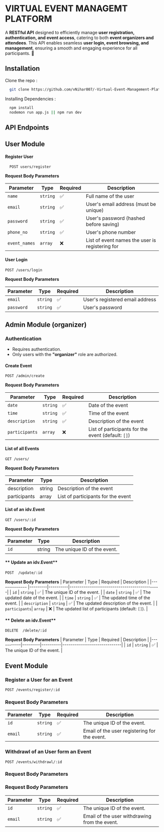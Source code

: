 
# VIRTUAL EVENT MANAGEMT PLATFORM 

A **RESTful API** designed to efficiently manage **user registration, authentication, and event access**, catering to both **event organizers and attendees**. This API enables seamless **user login, event browsing, and management**, ensuring a smooth and engaging experience for all participants. 🚀

## Installation

Clone the repo :

```bash
  git clone https://github.com/vNihar007/-Virtual-Event-Management-Platform.git
```
Installing Dependencies :

```bash
  npm install
  nodemon run app.js || npm run dev 
 ```
    
## API Endpoints


## User Module
#### **Register User**

```http
  POST users/register
```

 **Request Body Parameters**

| Parameter      | Type     | Required | Description                                  |
|-------------- |---------|----------|----------------------------------------------|
| `name`        | `string` | ✅       | Full name of the user                       |
| `email`       | `string` | ✅       | User's email address (must be unique)       |
| `password`    | `string` | ✅       | User's password (hashed before saving)      |
| `phone_no`    | `string` | ✅       | User's phone number                         |
| `event_names` | `array`  | ❌       | List of event names the user is registering for |


#### **User Login**
```http
POST /users/login
```
**Request Body Parameters**

| Parameter   | Type     | Required | Description                      |
|------------|---------|----------|----------------------------------|
| `email`    | `string` | ✅       | User's registered email address |
| `password` | `string` | ✅       | User's password                 |

## Admin Module (organizer)
### Authentication  
- Requires authentication.  
- Only users with the **"organizer"** role are authorized.
#### **Create Event**
```http
POST /admin/create
```
**Request Body Parameters**

| Parameter      | Type     | Required | Description                                  |
|-------------- |---------|----------|----------------------------------------------|
| `date`        | `string` | ✅       | Date of the event                           |
| `time`        | `string` | ✅       | Time of the event                           |
| `description` | `string` | ✅       | Description of the event                    |
| `participants`| `array`  | ❌       | List of participants for the event (default: `[]`) |

#### **List of all Events**
```http
GET /users/
```
**Request Body Parameters**

| Parameter    | Type   | Description                          |
|-------------|--------|--------------------------------------|
| description | string | Description of the event           |
| participants | array  | List of participants for the event |

#### **List of an idv.Event**
```http
GET /users/:id
```

**Request Body Parameters**

| Parameter | Type   | Description                         |
|-----------|--------|-------------------------------------|
| `id`      | string | The unique ID of the event.        |

#### ** Update an idv.Event**
```http
POST  /update/:id
```

**Request Body Parameters**
| Parameter      | Type     | Required | Description                                  |
|-------------- |---------|----------|----------------------------------------------|
| `id`          | `string` | ✅       | The unique ID of the event.                 |
| `date`        | `string` | ✅       | The updated date of the event.              |
| `time`        | `string` | ✅       | The updated time of the event.              |
| `description` | `string` | ✅       | The updated description of the event.       |
| `participants`| `array`  | ❌       | The updated list of participants (default: `[]`). |

#### ** Delete an idv.Event**
```http
DELETE  /delete/:id
```

**Request Body Parameters**
| Parameter | Type     | Required | Description                  |
|-----------|---------|----------|------------------------------|
| `id`      | `string` | ✅       | The unique ID of the event.  |



## Event Module  

### **Register a User for an Event**  

```http
POST /events/register/:id
```
### Request Body Parameters  

| Parameter | Type     | Required | Description                              |
|-----------|---------|----------|------------------------------------------|
| `id`      | `string` | ✅       | The unique ID of the event.             |
| `email`   | `string` | ✅       | Email of the user registering for the event. |

### **Withdrawl of an User form an  Event**  

```http
POST /events/withdrawl/:id
```
### Request Body Parameters  
### Request Body Parameters  

| Parameter | Type     | Required | Description                              |
|-----------|---------|----------|------------------------------------------|
| `id`      | `string` | ✅       | The unique ID of the event.             |
| `email`   | `string` | ✅       | Email of the user withdrawing from the event. |





